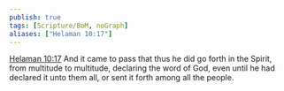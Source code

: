 ```yaml
---
publish: true
tags: [Scripture/BoM, noGraph]
aliases: ["Helaman 10:17"]
---
```

[Helaman 10:17](https://churchofjesuschrist.org/study/scriptures/bofm/hel/10?lang=eng&id=p17#p17) And it came to pass that thus he did go forth in the Spirit, from multitude to multitude, declaring the word of God, even until he had declared it unto them all, or sent it forth among all the people.
